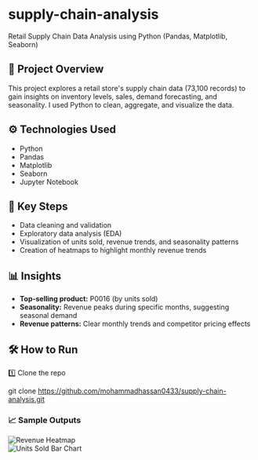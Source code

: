 # supply-chain-analysis

Retail Supply Chain Data Analysis using Python (Pandas, Matplotlib, Seaborn)

## 📌 Project Overview
This project explores a retail store's supply chain data (73,100 records) to gain insights on inventory levels, sales, demand forecasting, and seasonality.
I used Python to clean, aggregate, and visualize the data.

## ⚙ Technologies Used
- Python
- Pandas
- Matplotlib
- Seaborn
- Jupyter Notebook

## 🚀 Key Steps
- Data cleaning and validation
- Exploratory data analysis (EDA)
- Visualization of units sold, revenue trends, and seasonality patterns
- Creation of heatmaps to highlight monthly revenue trends

## 📊 Insights
- **Top-selling product:** P0016 (by units sold)
- **Seasonality:** Revenue peaks during specific months, suggesting seasonal demand
- **Revenue patterns:** Clear monthly trends and competitor pricing effects

## 🛠 How to Run
1️⃣ Clone the repo

git clone https://github.com/mohammadhassan0433/supply-chain-analysis.git

### 📈 Sample Outputs

![Revenue Heatmap](images/revenue_heatmap.png)  
![Units Sold Bar Chart](images/units_sold_chart.png)
